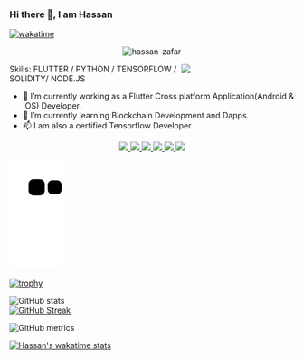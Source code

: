 ### Hi there 👋, I am Hassan
[![wakatime](https://wakatime.com/badge/user/95cc268b-6e4f-469d-8aee-c933dee3f3be.svg)](https://wakatime.com/@95cc268b-6e4f-469d-8aee-c933dee3f3be)
<p align="center"> 
	<img src="https://komarev.com/ghpvc/?username=hassan-zafar&label=Profile%20views&color=0e75b6&style=plastic" alt="hassan-zafar" /> 
	<a href = "https://commits.top/pakistan.html" target="_blank">
<!-- 		<img src="https://enfsgag3ayy6w9q.m.pipedream.net/&style=plastic" alt="hassan-zafar" target="_blank"/>  -->
	</a>
</p>
<picture> <img align="right" src="https://github.com/7oSkaaa/7oSkaaa/blob/main/Images/Right_Side.gif?raw=true" width = 200px></picture>

Skills: FLUTTER / PYTHON / TENSORFLOW / SOLIDITY/ NODE.JS

- 🔭 I’m currently working as a Flutter Cross platform Application(Android & IOS) Developer.
- 🌱 I’m currently learning Blockchain Development and Dapps.
- 📫 I am also a certified Tensorflow Developer.

<p align="center">
  <a href= "https://github.com/hassan-zafar">
    <img src="https://img.icons8.com/material-outlined/30/689d6a/source-code.png"/>
  </a>
  <a href= "https://www.linkedin.com/in/hassan-zafar-ayoub/">
    <img src="https://img.icons8.com/material-outlined/30/689d6a/linkedin.png"/>
  </a>

  <a href="https://github.com/hassan-zafar/Resume/blob/main/Hassan's%20Resume.pdf">
    <img src="https://img.icons8.com/material-outlined/30/689d6a/parse-from-clipboard.png"/>
  </a>
  <a href="mailto:hz.asd1@gmail.com">
    <img src="https://img.icons8.com/ios-glyphs/30/689d6a/physics.png"/>
  </a>
  <a href="https://medium.com/@hz.asd1">
    <img src="https://img.icons8.com/ios-filled/30/689d6a/medium-new.png"/>
  </a>
  <a href="https://stackoverflow.com/users/12384628/hassan-zafar-ayub">
    <img src="https://img.icons8.com/metro/26/689d6a/stackoverflow.png"/>
  </a>

  
</p>

  <img src="https://github.com/hassan-zafar/hassan-zafar/raw/output/github-contribution-grid-snake.svg" alt="snake">


[![trophy](https://github-profile-trophy.vercel.app/?username=hassan-zafar&margin-w=25&margin-h=25&column=7&theme=darkhub)](https://github.com/ryo-ma/github-profile-trophy)

![GitHub stats](https://github-readme-stats.vercel.app/api?username=hassan-zafar&&show_icons=true&count_private=true&hide_border=true&theme=radical)  
[![GitHub Streak](https://github-readme-streak-stats.herokuapp.com?user=hassan-zafar&theme=radical&hide_border=true&date_format=j%20M%5B%20Y%5D)](https://git.io/streak-stats)

![GitHub metrics](https://metrics.lecoq.io/hassan-zafar)  


[![Hassan's wakatime stats](https://github-readme-stats.vercel.app/api/wakatime?username=hassanzafar)](https://github-readme-stats.vercel.app/api/wakatime?username=hassanzafar)


